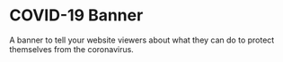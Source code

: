 # COVID-19 Banner
A banner to tell your website viewers about what they can do to protect themselves from the coronavirus.